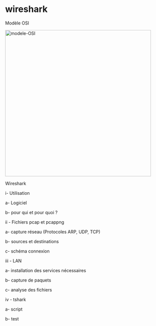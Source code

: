 # wireshark

Modèle OSI

<img width="469" alt="modele-OSI" src="https://github.com/user-attachments/assets/32db09bc-4aa9-410e-9f90-a3955442526f" />

Wireshark 


i- Utilisation 

  a- Logiciel
  
  b- pour qui et pour quoi ? 

  
ii - Fichiers pcap et pcappng 

  a- capture réseau (Protocoles ARP, UDP, TCP) 
  
  b- sources et destinations
  
  c- schéma connexion 

  
iii - LAN 

  a- installation des services nécessaires
  
  b- capture de paquets 
  
  c- analyse des fichiers
  
  
iv - tshark 

  a- script
  
  b- test
